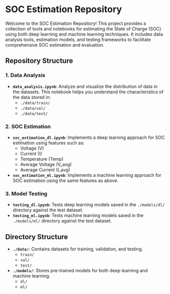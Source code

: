 # SOC Estimation Repository

Welcome to the SOC Estimation Repository! This project provides a collection of tools and notebooks for estimating the State of Charge (SOC) using both deep learning and machine learning techniques. It includes data analysis tools, estimation models, and testing frameworks to facilitate comprehensive SOC estimation and evaluation.

## Repository Structure

### 1. Data Analysis

- **`data_analysis.ipynb`**: Analyze and visualize the distribution of data in the datasets. This notebook helps you understand the characteristics of the data stored in:
  - `./data/train/`
  - `./data/val/`
  - `./data/test/`

### 2. SOC Estimation

- **`soc_estimation_dl.ipynb`**: Implements a deep learning approach for SOC estimation using features such as:
  - Voltage (V)
  - Current (I)
  - Temperature (Temp)
  - Average Voltage (V_avg)
  - Average Current (I_avg)
- **`soc_estimation_ml.ipynb`**: Implements a machine learning approach for SOC estimation using the same features as above.

### 3. Model Testing

- **`testing_dl.ipynb`**: Tests deep learning models saved in the `./models/dl/` directory against the test dataset.
- **`testing_ml.ipynb`**: Tests machine learning models saved in the `./models/ml/` directory against the test dataset.

## Directory Structure

- **`./data/`**: Contains datasets for training, validation, and testing.
  - `train/`
  - `val/`
  - `test/`
- **`./models/`**: Stores pre-trained models for both deep learning and machine learning.
  - `dl/`
  - `ml/`

